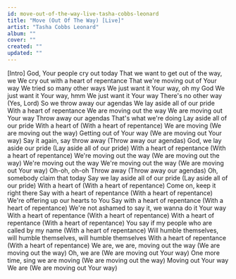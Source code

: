 ```yaml
---
id: move-out-of-the-way-live-tasha-cobbs-leonard
title: "Move (Out Of The Way) [Live]"
artist: "Tasha Cobbs Leonard"
album: ""
cover: ""
created: ""
updated: ""
---
```


[Intro]
God, Your people cry out today
That we want to get out of the way, we
We cry out with a heart of repentance
That we're moving out of Your way
We tried so many other ways
We just want it Your way, oh my God
We just want it Your way, hmm
We just want it Your way
There's no other way (Yes, Lord)
So we throw away our agendas
We lay aside all of our pride
With a heart of repentance
We are moving out the way
We are moving out Your way
Throw away our agendas
That's what we're doing
Lay aside all of our pride
With a heart of (With a heart of repentance)
We are moving (We are moving out the way)
Getting out of Your way (We are moving out Your way)
Say it again, say throw away (Throw away our agendas)
God, we lay aside our pride (Lay aside all of our pride)
With a heart of repentance (With a heart of repentance)
We're moving out the way (We are moving out the way)
We're moving out the way
We're moving out the way (We are moving out Your way)
Oh-oh, oh-oh
Throw away (Throw away our agendas)
Oh, somebody claim that today
Say we lay aside all of our pride (Lay aside all of our pride)
With a heart of (With a heart of repentance)
Come on, keep it right there
Say with a heart of repentance (With a heart of repentance)
We're offering up our hearts to You
Say with a heart of repentance (With a heart of repentance)
We're not ashamed to say it, we wanna do it Your way
With a heart of repentance (With a heart of repentance)
With a heart of repentance (With a heart of repentance)
You say if my people who are called by my name (With a heart of repentance)
Will humble themselves, will humble themselves, will humble themselves
With a heart of repentance (With a heart of repentance)
We are, we are, moving out the way (We are moving out the way)
Oh, we are (We are moving out Your way)
One more time, sing we are moving (We are moving out the way)
Moving out Your way
We are (We are moving out Your way)